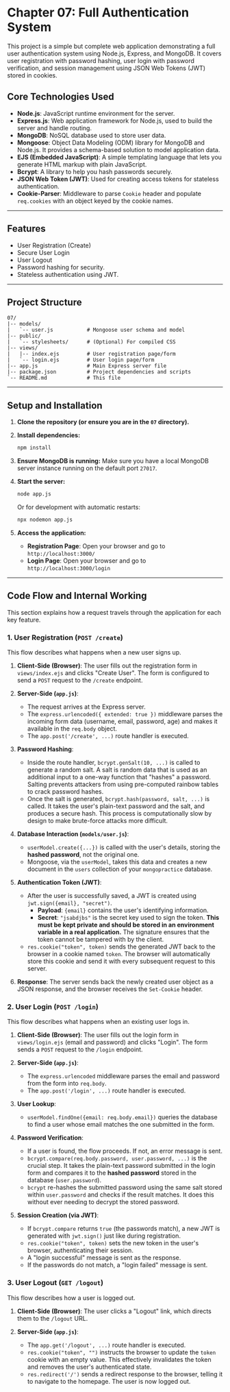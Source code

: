 # Chapter 07: Full Authentication System

This project is a simple but complete web application demonstrating a full user authentication system using Node.js, Express, and MongoDB. It covers user registration with password hashing, user login with password verification, and session management using JSON Web Tokens (JWT) stored in cookies.

## Core Technologies Used

*   **Node.js**: JavaScript runtime environment for the server.
*   **Express.js**: Web application framework for Node.js, used to build the server and handle routing.
*   **MongoDB**: NoSQL database used to store user data.
*   **Mongoose**: Object Data Modeling (ODM) library for MongoDB and Node.js. It provides a schema-based solution to model application data.
*   **EJS (Embedded JavaScript)**: A simple templating language that lets you generate HTML markup with plain JavaScript.
*   **Bcrypt**: A library to help you hash passwords securely.
*   **JSON Web Token (JWT)**: Used for creating access tokens for stateless authentication.
*   **Cookie-Parser**: Middleware to parse `Cookie` header and populate `req.cookies` with an object keyed by the cookie names.

---

## Features

*   User Registration (Create)
*   Secure User Login
*   User Logout
*   Password hashing for security.
*   Stateless authentication using JWT.

---

## Project Structure

```
07/
|-- models/
|   `-- user.js           # Mongoose user schema and model
|-- public/
|   `-- stylesheets/      # (Optional) For compiled CSS
|-- views/
|   |-- index.ejs         # User registration page/form
|   `-- login.ejs         # User login page/form
|-- app.js                # Main Express server file
|-- package.json          # Project dependencies and scripts
`-- README.md             # This file
```

---

## Setup and Installation

1.  **Clone the repository (or ensure you are in the `07` directory).**

2.  **Install dependencies:**
    ```bash
    npm install
    ```

3.  **Ensure MongoDB is running:**
    Make sure you have a local MongoDB server instance running on the default port `27017`.

4.  **Start the server:**
    ```bash
    node app.js
    ```
    Or for development with automatic restarts:
    ```bash
    npx nodemon app.js
    ```

5.  **Access the application:**
    *   **Registration Page**: Open your browser and go to `http://localhost:3000/`
    *   **Login Page**: Open your browser and go to `http://localhost:3000/login`

---

## Code Flow and Internal Working

This section explains how a request travels through the application for each key feature.

### 1. User Registration (`POST /create`)

This flow describes what happens when a new user signs up.

1.  **Client-Side (Browser)**: The user fills out the registration form in `views/index.ejs` and clicks "Create User". The form is configured to send a `POST` request to the `/create` endpoint.

2.  **Server-Side (`app.js`)**:
    *   The request arrives at the Express server.
    *   The `express.urlencoded({ extended: true })` middleware parses the incoming form data (username, email, password, age) and makes it available in the `req.body` object.
    *   The `app.post('/create', ...)` route handler is executed.

3.  **Password Hashing**:
    *   Inside the route handler, `bcrypt.genSalt(10, ...)` is called to generate a random salt. A salt is random data that is used as an additional input to a one-way function that "hashes" a password. Salting prevents attackers from using pre-computed rainbow tables to crack password hashes.
    *   Once the salt is generated, `bcrypt.hash(password, salt, ...)` is called. It takes the user's plain-text password and the salt, and produces a secure hash. This process is computationally slow by design to make brute-force attacks more difficult.

4.  **Database Interaction (`models/user.js`)**:
    *   `userModel.create({...})` is called with the user's details, storing the **hashed password**, not the original one.
    *   Mongoose, via the `userModel`, takes this data and creates a new document in the `users` collection of your `mongopractice` database.

5.  **Authentication Token (JWT)**:
    *   After the user is successfully saved, a JWT is created using `jwt.sign({email}, "secret")`.
        *   **Payload**: `{email}` contains the user's identifying information.
        *   **Secret**: `"jsabdjbs"` is the secret key used to sign the token. **This must be kept private and should be stored in an environment variable in a real application.** The signature ensures that the token cannot be tampered with by the client.
    *   `res.cookie("token", token)` sends the generated JWT back to the browser in a cookie named `token`. The browser will automatically store this cookie and send it with every subsequent request to this server.

6.  **Response**: The server sends back the newly created user object as a JSON response, and the browser receives the `Set-Cookie` header.

### 2. User Login (`POST /login`)

This flow describes what happens when an existing user logs in.

1.  **Client-Side (Browser)**: The user fills out the login form in `views/login.ejs` (email and password) and clicks "Login". The form sends a `POST` request to the `/login` endpoint.

2.  **Server-Side (`app.js`)**:
    *   The `express.urlencoded` middleware parses the email and password from the form into `req.body`.
    *   The `app.post('/login', ...)` route handler is executed.

3.  **User Lookup**:
    *   `userModel.findOne({email: req.body.email})` queries the database to find a user whose email matches the one submitted in the form.

4.  **Password Verification**:
    *   If a user is found, the flow proceeds. If not, an error message is sent.
    *   `bcrypt.compare(req.body.password, user.password, ...)` is the crucial step. It takes the plain-text password submitted in the login form and compares it to the **hashed password** stored in the database (`user.password`).
    *   `bcrypt` re-hashes the submitted password using the same salt stored within `user.password` and checks if the result matches. It does this without ever needing to decrypt the stored password.

5.  **Session Creation (via JWT)**:
    *   If `bcrypt.compare` returns `true` (the passwords match), a new JWT is generated with `jwt.sign()` just like during registration.
    *   `res.cookie("token", token)` sets the new token in the user's browser, authenticating their session.
    *   A "login successful" message is sent as the response.
    *   If the passwords do not match, a "login failed" message is sent.

### 3. User Logout (`GET /logout`)

This flow describes how a user is logged out.

1.  **Client-Side (Browser)**: The user clicks a "Logout" link, which directs them to the `/logout` URL.

2.  **Server-Side (`app.js`)**:
    *   The `app.get('/logout', ...)` route handler is executed.
    *   `res.cookie("token", "")` instructs the browser to update the `token` cookie with an empty value. This effectively invalidates the token and removes the user's authenticated state.
    *   `res.redirect('/')` sends a redirect response to the browser, telling it to navigate to the homepage. The user is now logged out.
